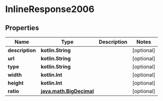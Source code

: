 
# InlineResponse2006

## Properties
Name | Type | Description | Notes
------------ | ------------- | ------------- | -------------
**description** | **kotlin.String** |  |  [optional]
**url** | **kotlin.String** |  |  [optional]
**type** | **kotlin.String** |  |  [optional]
**width** | **kotlin.Int** |  |  [optional]
**height** | **kotlin.Int** |  |  [optional]
**ratio** | [**java.math.BigDecimal**](java.math.BigDecimal.md) |  |  [optional]



